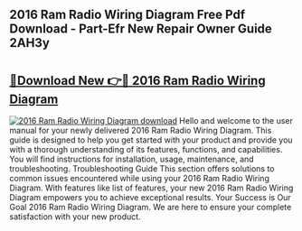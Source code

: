## 2016 Ram Radio Wiring Diagram Free Pdf Download - Part-Efr New Repair Owner Guide 2AH3y

# <h2><a href="http://dfukeo.blite.top/?on=2016+Ram+Radio+Wiring+Diagram">🔗Download New 👉🔴 2016 Ram Radio Wiring Diagram</a></h2>

[![2016 Ram Radio Wiring Diagram download](https://i.imgur.com/lujVjoI.png)](http://dfukeo.blite.top/?on=2016+Ram+Radio+Wiring+Diagram)
Hello and welcome to the user manual for your newly delivered 2016 Ram Radio Wiring Diagram. This guide is designed to help you get started with your product and provide you with a thorough understanding of its features, functions, and capabilities. You will find instructions for installation, usage, maintenance, and troubleshooting. Troubleshooting Guide This section offers solutions to common issues encountered while using your 2016 Ram Radio Wiring Diagram. With features like list of features, your new 2016 Ram Radio Wiring Diagram empowers you to achieve exceptional results. Your Success is Our Goal 2016 Ram Radio Wiring Diagram. We are here to ensure your complete satisfaction with your new product.

